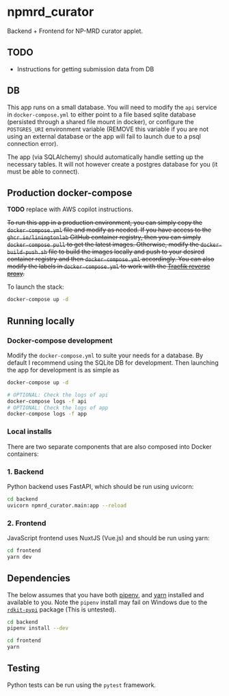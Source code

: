 # npmrd_curator

Backend + Frontend for NP-MRD curator applet.

## TODO

- Instructions for getting submission data from DB

## DB

This app runs on a small database. You will need to modify the `api` service in `docker-compose.yml`
to either point to a file based sqlite database (persisted through a shared file mount in docker),
or configure the `POSTGRES_URI` environment variable (REMOVE this variable if you are not using an
external database or the app will fail to launch due to a psql connection error).

The app (via SQLAlchemy) should automatically handle setting up the necessary tables. It will not however
create a postgres database for you (it must be able to connect).

## Production docker-compose

**TODO** replace with AWS copilot instructions.

~~To run this app in a production environment, you can simply copy the `docker-compose.yml` file
and modify as needed. If you have access to the `ghcr.io/liningtonlab` GitHub container registry,
then you can simply `docker-compose pull` to get the latest images. Otherwise, modify the `docker-build-push.sh`
file to build the images locally and push to your desired container registry and then
`docker-compose.yml` accordingly. You can also modify the labels in `docker-compose.yml` to work with
the [Traefik reverse proxy](https://doc.traefik.io/traefik/).~~

To launch the stack:

```bash
docker-compose up -d
```

## Running locally

### Docker-compose development

Modify the `docker-compose.yml` to suite your needs for a database. By default I recommend using the SQLite
DB for development. Then launching the app for development is as simple as

```bash
docker-compose up -d

# OPTIONAL: Check the logs of api
docker-compose logs -f api
# OPTIONAL: Check the logs of app
docker-compose logs -f app
```

### Local installs

There are two separate components that are also composed into Docker containers:

### 1. Backend

Python backend uses FastAPI, which should be run using uvicorn:

```bash
cd backend
uvicorn npmrd_curator.main:app --reload
```

### 2. Frontend

JavaScript frontend uses NuxtJS (Vue.js) and should be run using yarn:

```bash
cd frontend
yarn dev
```

## Dependencies

The below assumes that you have both [pipenv](https://pypi.org/project/pipenv/), and [yarn](https://yarnpkg.com/)
installed and available to you. Note the `pipenv` install may fail on Windows due to the
[`rdkit-pypi`](https://pypi.org/project/rdkit-pypi/) package (This is untested).

```bash
cd backend
pipenv install --dev
```

```bash
cd frontend
yarn
```

## Testing

Python tests can be run using the `pytest` framework.
